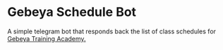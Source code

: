 # Gebeya Schedule Bot
A simple telegram bot that responds back the list of class schedules for [Gebeya Training Academy.](https://gebeya.training/)

